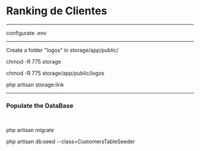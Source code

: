 <h1>Ranking de Clientes</h1>
<hr>
<p>configurate .env</p>
<hr>
<p> Create a folder "logos" in storage/app/public/</p>
<p>chmod -R 775 storage</p>
<p>chmod -R 775 storage/app/public/logos</p>
<p>php artisan storage:link</p>
<hr>
<h3>Populate the DataBase</h3>
<br>
<p>php artisan migrate</p>
<p>php artisan db:seed --class=CustomersTableSeeder</p>
